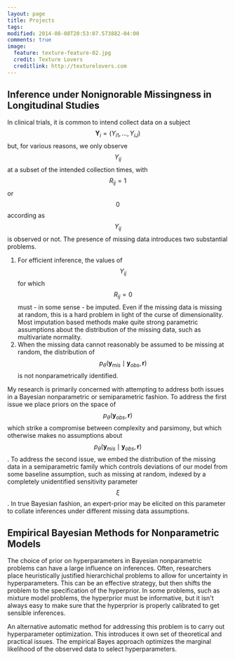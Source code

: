 ```yaml
---
layout: page
title: Projects
tags: 
modified: 2014-08-08T20:53:07.573882-04:00
comments: true
image:
  feature: texture-feature-02.jpg
  credit: Texture Lovers
  creditlink: http://texturelovers.com
---
```


## Inference under Nonignorable Missingness in Longitudinal Studies

In clinical trials, it is common to intend collect data on a subject
$$\mathbf Y_i = (Y_{i1}, \ldots, Y_{iJ})$$ but, for various reasons, we only
observe $$Y_{ij}$$ at a subset of the intended collection times, with
$$R_{ij} = 1$$ or $$0$$ according as $$Y_{ij}$$ is observed or
not. The presence of missing data introduces two substantial
problems. 

1. For efficient inference, the values of $$Y_{ij}$$ for which
   $$R_{ij} = 0$$ must - in some sense - be imputed. Even if the
   missing data is missing at random, this is a hard problem in light
   of the curse of dimensionality. Most imputation based methods make
   quite strong parametric assumptions about the distribution of the
   missing data, such as multivariate normality.
2. When the missing data cannot reasonably be assumed to be missing at
   random, the distribution of $$p_\theta(\mathbf y_{mis} \mid \mathbf
   y_{obs}, \mathbf r)$$ is not nonparametrically identified. 

My research is primarily concerned with attempting to address both
issues in a Bayesian nonparametric or semiparametric fashion. To
address the first issue we place priors on the space of
$$p_\theta(\mathbf y_{obs}, \mathbf r)$$ which strike a compromise between
complexity and parsimony, but which otherwise makes no assumptions
about $$p_\theta(\mathbf y_{mis} \mid \mathbf y_{obs}, \mathbf r)$$. To
address the second issue, we embed the distribution of the missing
data in a semiparametric family which controls deviations of our model
from some baseline assumption, such as missing at random, indexed by a
completely unidentified sensitivity parameter $$\xi$$. In true Bayesian
fashion, an expert-prior may be elicited on this parameter to collate
inferences under different missing data assumptions.

## Empirical Bayesian Methods for Nonparametric Models

The choice of prior on hyperparameters in Bayesian nonparametric
problems can have a large influence on inferences. Often, researchers
place heuristically justified hierarchichal problems to allow for
uncertainty in hyperparameters. This can be an effective strategy, but
then shifts the problem to the specification of the hyperprior. In
some problems, such as mixture model problems, the hyperprior must be
informative, but it isn't always easy to make sure that the hyperprior
is properly calibrated to get sensible inferences.

An alternative automatic method for addressing this problem is to
carry out hyperparameter optimization. This introduces it own set of
theoretical and practical issues. The empirical Bayes approach
optimizes the marginal likelihood of the observed data to select
hyperparameters. 
